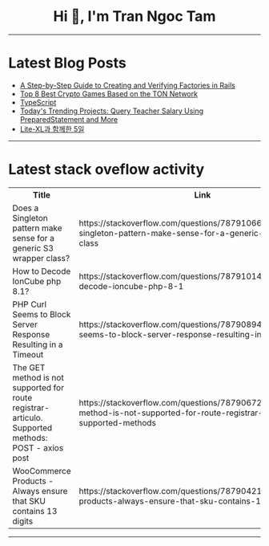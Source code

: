 <h1 align="center">Hi 👋, I'm Tran Ngoc Tam</h1>

---

# Latest Blog Posts 
<!-- BLOG-POST-LIST:START -->
- [A Step-by-Step Guide to Creating and Verifying Factories in Rails](https://dev.to/alexandrecalaca/a-step-by-step-guide-to-creating-and-verifying-factories-in-rails-1m48)
- [Top 8 Best Crypto Games Based on the TON Network](https://dev.to/cryptogem/top-8-best-crypto-games-based-on-the-ton-network-34ok)
- [TypeScript](https://dev.to/alamfatima1999/typescript-3iac)
- [Today&#39;s Trending Projects: Query Teacher Salary Using PreparedStatement and More](https://dev.to/labex/todays-trending-projects-query-teacher-salary-using-preparedstatement-and-more-25ck)
- [Lite-XL과 함께한 5일](https://dev.to/teminian/lite-xlgwa-hamggehan-5il-453b)
<!-- BLOG-POST-LIST:END -->

---

# Latest stack oveflow activity
<table>
  <tr><th>Title</th><th>Link</th></tr>
  <!-- STACKOVERFLOW:START --><tr><td>Does a Singleton pattern make sense for a generic S3 wrapper class?</td><td>https://stackoverflow.com/questions/78791066/does-a-singleton-pattern-make-sense-for-a-generic-s3-wrapper-class</td></tr><tr><td>How to Decode IonCube php 8.1?</td><td>https://stackoverflow.com/questions/78791014/how-to-decode-ioncube-php-8-1</td></tr><tr><td>PHP Curl Seems to Block Server Response Resulting in a Timeout</td><td>https://stackoverflow.com/questions/78790894/php-curl-seems-to-block-server-response-resulting-in-a-timeout</td></tr><tr><td>The GET method is not supported for route registrar-articulo. Supported methods: POST - axios post</td><td>https://stackoverflow.com/questions/78790672/the-get-method-is-not-supported-for-route-registrar-articulo-supported-methods</td></tr><tr><td>WooCommerce Products - Always ensure that SKU contains 13 digits</td><td>https://stackoverflow.com/questions/78790421/woocommerce-products-always-ensure-that-sku-contains-13-digits</td></tr><!-- STACKOVERFLOW:END -->
</table>

---


